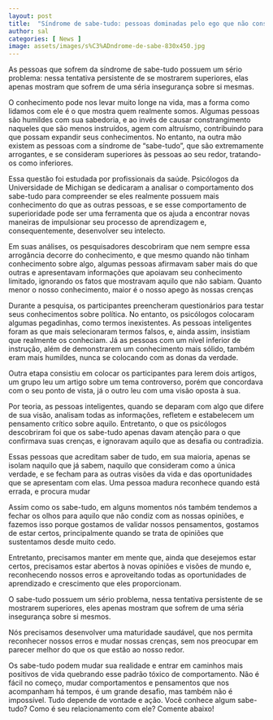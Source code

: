 ```yaml
---
layout: post
title:  "Síndrome de sabe-tudo: pessoas dominadas pelo ego que não conseguem evoluir"
author: sal
categories: [ News ]
image: assets/images/s%C3%ADndrome-de-sabe-830x450.jpg
---
```

As pessoas que sofrem da síndrome de sabe-tudo possuem um sério problema: nessa tentativa persistente de se mostrarem superiores, elas apenas mostram que sofrem de uma séria insegurança sobre si mesmas.

O conhecimento pode nos levar muito longe na vida, mas a forma como lidamos com ele é o que mostra quem realmente somos. Algumas pessoas são humildes com sua sabedoria, e ao invés de causar constrangimento naqueles que são menos instruídos, agem com altruísmo, contribuindo para que possam expandir seus conhecimentos. No entanto, na outra mão existem as pessoas com a síndrome de “sabe-tudo”, que são extremamente arrogantes, e se consideram superiores às pessoas ao seu redor, tratando-os como inferiores.

<script async src="https://pagead2.googlesyndication.com/pagead/js/adsbygoogle.js"></script>
<!-- Informat -->
<ins class="adsbygoogle"
     style="display:block"
     data-ad-client="ca-pub-2838251107855362"
     data-ad-slot="2327980059"
     data-ad-format="auto"
     data-full-width-responsive="true"></ins>
<script>
(adsbygoogle = window.adsbygoogle || []).push({});
</script>

Essa questão foi estudada por profissionais da saúde. Psicólogos da Universidade de Michigan se dedicaram a analisar o comportamento dos sabe-tudo para compreender se eles realmente possuem mais conhecimento do que as outras pessoas, e se esse comportamento de superioridade pode ser uma ferramenta que os ajuda a encontrar novas maneiras de impulsionar seu processo de aprendizagem e, consequentemente, desenvolver seu intelecto.

Em suas análises, os pesquisadores descobriram que nem sempre essa arrogância decorre do conhecimento, e que mesmo quando não tinham conhecimento sobre algo, algumas pessoas afirmavam saber mais do que outras e apresentavam informações que apoiavam seu conhecimento limitado, ignorando os fatos que mostravam aquilo que não sabiam.
Quanto menor o nosso conhecimento, maior é o nosso apego às nossas crenças

Durante a pesquisa, os participantes preencheram questionários para testar seus conhecimentos sobre política. No entanto, os psicólogos colocaram algumas pegadinhas, como termos inexistentes. As pessoas inteligentes foram as que mais selecionaram termos falsos, e, ainda assim, insistiam que realmente os conheciam. Já as pessoas com um nível inferior de instrução, além de demonstrarem um conhecimento mais sólido, também eram mais humildes, nunca se colocando com as donas da verdade.

Outra etapa consistiu em colocar os participantes para lerem dois artigos, um grupo leu um artigo sobre um tema controverso, porém que concordava com o seu ponto de vista, já o outro leu com uma visão oposta à sua.

Por teoria, as pessoas inteligentes, quando se deparam com algo que difere de sua visão, analisam todas as informações, refletem e estabelecem um pensamento crítico sobre aquilo. Entretanto, o que os psicólogos descobriram foi que os sabe-tudo apenas davam atenção para o que confirmava suas crenças, e ignoravam aquilo que as desafia ou contradizia.

Essas pessoas que acreditam saber de tudo, em sua maioria, apenas se isolam naquilo que já sabem, naquilo que consideram como a única verdade, e se fecham para as outras visões da vida e das oportunidades que se apresentam com elas.
Uma pessoa madura reconhece quando está errada, e procura mudar

Assim como os sabe-tudo, em alguns momentos nós também tendemos a fechar os olhos para aquilo que não condiz com as nossas opiniões, e fazemos isso porque gostamos de validar nossos pensamentos, gostamos de estar certos, principalmente quando se trata de opiniões que sustentamos desde muito cedo.

Entretanto, precisamos manter em mente que, ainda que desejemos estar certos, precisamos estar abertos à novas opiniões e visões de mundo e, reconhecendo nossos erros e aproveitando todas as oportunidades de aprendizado e crescimento que eles proporcionam.

O sabe-tudo possuem um sério problema, nessa tentativa persistente de se mostrarem superiores, eles apenas mostram que sofrem de uma séria insegurança sobre si mesmos.

Nós precisamos desenvolver uma maturidade saudável, que nos permita reconhecer nossos erros e mudar nossas crenças, sem nos preocupar em parecer melhor do que os que estão ao nosso redor.

Os sabe-tudo podem mudar sua realidade e entrar em caminhos mais positivos de vida quebrando esse padrão tóxico de comportamento. Não é fácil no começo, mudar comportamentos e pensamentos que nos acompanham há tempos, é um grande desafio, mas também não é impossível. Tudo depende de vontade e ação.
Você conhece algum sabe-tudo? Como é seu relacionamento com ele? Comente abaixo!

<div id="46254-28"><script src="//ads.themoneytizer.com/s/gen.js?type=28"></script><script src="//ads.themoneytizer.com/s/requestform.js?siteId=46254&formatId=28"></script></div>

